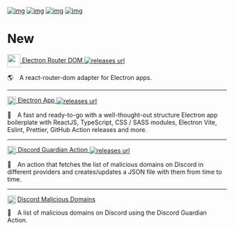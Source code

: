 [![img](https://img.shields.io/badge/support%20me-patreon-61ffca?style=for-the-badge&labelColor=1C1E26&logo=patreon)](https://www.patreon.com/daltonmenezes)
[![img](https://img.shields.io/badge/join-electron%20brazil-61ffca?style=for-the-badge&labelColor=1C1E26&logo=discord)](https://discord.gg/wuTV99WVva)
[![img](https://img.shields.io/badge/follow-instagram-61ffca?style=for-the-badge&labelColor=1C1E26&logo=instagram)](https://www.instagram.com/dalton.menezes/)
[![img](https://img.shields.io/badge/connect-linkedin-61ffca?style=for-the-badge&labelColor=1C1E26&logo=linkedin)](https://www.linkedin.com/in/daltonmenezes)

# New
<a href="https://github.com/daltonmenezes/electron-router-dom">
<img src="https://raw.githubusercontent.com/daltonmenezes/electron-router-dom/main/docs/images/undraw_the_world_is_mine_re_j5cr.svg" width="30" align="center" /> Electron Router DOM <img alt="releases url" src="https://img.shields.io/npm/v/electron-router-dom.svg?labelColor=1C1E26&color=1C1E26" align="center"/>
</a>

🌎 A react-router-dom adapter for Electron apps.

<hr/>

<a href="https://github.com/daltonmenezes/electron-app"><img src="https://github.com/daltonmenezes/electron-app/raw/main/docs/images/bullet.svg" width="20" align="center" /> Electron App <img alt="releases url" src="https://img.shields.io/github/v/release/daltonmenezes/electron-app?labelColor=1C1E26&color=1C1E26" align="center"/>
</a>

💅 A fast and ready-to-go with a well-thought-out structure Electron app boilerplate with ReactJS, TypeScript, CSS / SASS modules, Electron Vite, Eslint, Prettier, GitHub Action releases and more.

<hr/>

<a href="https://github.com/daltonmenezes/discord-guardian-action"><img src="https://github.com/daltonmenezes/discord-guardian-action/raw/main/logo.svg" width="20" align="center" /> Discord Guardian Action <img alt="releases url" src="https://img.shields.io/github/v/release/daltonmenezes/discord-guardian-action?labelColor=1C1E26&color=1C1E26" align="center"/>
</a>

🤖 An action that fetches the list of malicious domains on Discord in<br/>different providers and creates/updates a JSON file with them from time to time.

<hr/>

<img src="https://github.com/daltonmenezes/discord-guardian-action/raw/main/logo.svg" width="20" align="left" />[Discord Malicious Domains](https://github.com/daltonmenezes/discord-malicious-domains)

🤖 A list of malicious domains on Discord using the Discord Guardian Action.
